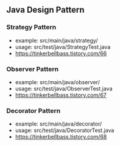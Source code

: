 ## Java Design Pattern

### Strategy Pattern
- example: src/main/java/strategy/
- usage: src/test/java/StrategyTest.java
- https://tinkerbellbass.tistory.com/66

### Observer Pattern
- example: src/main/java/observer/
- usage: src/test/java/ObserverTest.java
- https://tinkerbellbass.tistory.com/67

### Decorator Pattern
- example: src/main/java/decorator/
- usage: src/test/java/DecoratorTest.java
- https://tinkerbellbass.tistory.com/68